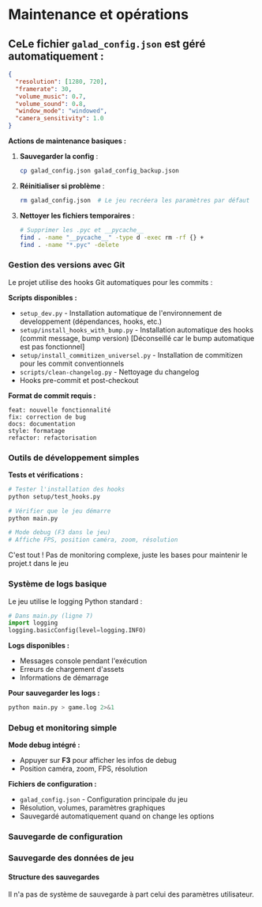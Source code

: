 # Maintenance et opérations

## CeLe fichier `galad_config.json` est géré automatiquement :

```json
{
  "resolution": [1280, 720],
  "framerate": 30,
  "volume_music": 0.7,
  "volume_sound": 0.8,
  "window_mode": "windowed",
  "camera_sensitivity": 1.0
}
```

**Actions de maintenance basiques :**

1. **Sauvegarder la config** :
   ```bash
   cp galad_config.json galad_config_backup.json
   ```

2. **Réinitialiser si problème** :
   ```bash
   rm galad_config.json  # Le jeu recréera les paramètres par défaut
   ```

3. **Nettoyer les fichiers temporaires** :
   ```bash
   # Supprimer les .pyc et __pycache__
   find . -name "__pycache__" -type d -exec rm -rf {} +
   find . -name "*.pyc" -delete
   ```

### Gestion des versions avec Git

Le projet utilise des hooks Git automatiques pour les commits :

**Scripts disponibles :**
- `setup_dev.py` - Installation automatique de l'environnement de developpement (dépendances, hooks, etc.)
- `setup/install_hooks_with_bump.py` - Installation automatique des hooks (commit message, bump version) [Déconseillé car le bump automatique est pas fonctionnel]
- `setup/install_commitizen_universel.py` - Installation de commitizen pour les commit conventionnels
- `scripts/clean-changelog.py` - Nettoyage du changelog 
- Hooks pre-commit et post-checkout

**Format de commit requis :**
```
feat: nouvelle fonctionnalité
fix: correction de bug  
docs: documentation
style: formatage
refactor: refactorisation
```

### Outils de développement simples

**Tests et vérifications :**
```bash
# Tester l'installation des hooks
python setup/test_hooks.py

# Vérifier que le jeu démarre
python main.py

# Mode debug (F3 dans le jeu)
# Affiche FPS, position caméra, zoom, résolution
```

C'est tout ! Pas de monitoring complexe, juste les bases pour maintenir le projet.t dans le jeu

### Système de logs basique
Le jeu utilise le logging Python standard :
```python
# Dans main.py (ligne 7)
import logging
logging.basicConfig(level=logging.INFO)
```

**Logs disponibles :**
- Messages console pendant l'exécution
- Erreurs de chargement d'assets
- Informations de démarrage

**Pour sauvegarder les logs :**
```bash
python main.py > game.log 2>&1
```

### Debug et monitoring simple
**Mode debug intégré :**
- Appuyer sur **F3** pour afficher les infos de debug
- Position caméra, zoom, FPS, résolution

**Fichiers de configuration :**
- `galad_config.json` - Configuration principale du jeu
- Résolution, volumes, paramètres graphiques
- Sauvegardé automatiquement quand on change les options

### Sauvegarde de configuration

### Sauvegarde des données de jeu

#### Structure des sauvegardes

Il n'a pas de système de sauvegarde à part celui des paramètres utilisateur.

